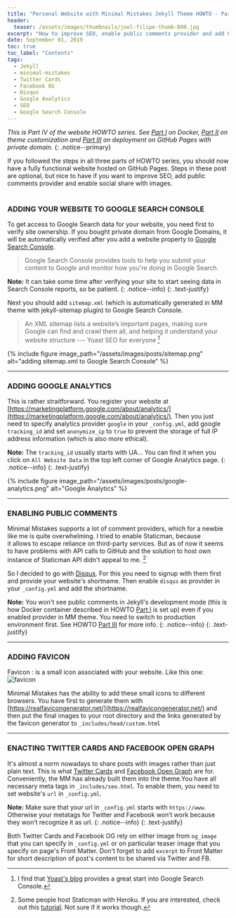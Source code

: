 ```yaml
---
title: "Personal Website with Minimal Mistakes Jekyll Theme HOWTO - Part IV"
header:
  teaser: /assets/images/thumbnails/joel-filipe-thumb-800.jpg
excerpt: "How to improve SEO, enable public comments provider and add Google Analytics"
date: September 01, 2019
toc: true
toc_label: "Contents"
tags:
  - Jekyll
  - minimal-mistakes
  - Twitter Cards
  - Facebook OG
  - Disqus
  - Google Analytics
  - SEO
  - Google Search Console
---
```


_This is Part IV of the website HOWTO series. See [Part I](/Personal-website-with-Minimal-Mistakes-Jekyll-Theme-HOWTO-Part-I) on Docker, [Part II](/Personal-website-with-Minimal-Mistakes-Jekyll-Theme-HOWTO-Part-II) on theme customization and [Part III](/Personal-website-with-Minimal-Mistakes-Jekyll-Theme-HOWTO-Part-III) on deployment on GitHub Pages with private domain._
{: .notice--primary}
&nbsp;
&nbsp;



If you followed the steps in all three parts of HOWTO series, you should now have a fully functional website hosted on GitHub Pages. Steps in these post are optional, but nice to have if you want to improve SEO, add public comments provider and enable social share with images.  
&nbsp;
&nbsp;
&nbsp;
&nbsp;

### ADDING YOUR WEBSITE TO GOOGLE SEARCH CONSOLE

To get access to Google Search data for your website, you need first to verify site ownership. If you bought private domain from Google Domains, it will be automatically verified after you add a website property to [Google Search Console](https://search.google.com/search-console/about). 

>Google Search Console provides tools to help you submit your content to Google and monitor how you're doing in Google Search. 

<i class="far fa-sticky-note"></i> **Note:** It can take some time after verifying your site to start seeing data in Search Console reports, so be patient. 
{: .notice--info}
{: .text-justify}

Next you should add `sitemap.xml` (which is automatically generated in MM theme with jekyll-sitemap plugin) to Google Search Console. 

>An XML sitemap lists a website’s important pages, making sure Google can find and crawl them all, 
and helping it understand your website structure --- Yoast SEO for everyone [^ft1]

{% include figure image_path="/assets/images/posts/sitemap.png" alt="adding sitemap.xml to Google Search Console" %}

[^ft1]: I find that [Yoast's blog](https://yoast.com/tag/google-search-console/) provides a great start into Google Search Console. 

-------------------------------------------------
### ADDING GOOGLE ANALYTICS

This is rather straitforward. You register your website at [https://marketingplatform.google.com/about/analytics/](https://marketingplatform.google.com/about/analytics/).
Then you just need to specify analytics provider `google` in your `_config.yml`, add google `tracking_id` and set `anonymize_ip` to `true` to prevent the storage of full IP address information (which is also more ethical). 

<i class="far fa-sticky-note"></i> **Note:** The `tracking_id` usually starts with UA... You can find it when you click on `All Website Data` in the top left corner of Google Analytics page.
{: .notice--info}
{: .text-justify}

 {% include figure image_path="/assets/images/posts/google-analytics.png" alt="Google Analytics" %}


-------------------------------------------------
### ENABLING PUBLIC COMMENTS

Minimal Mistakes supports a lot of comment providers, which for a newbie like me is quite overwhelming. 
I tried to enable Staticman, because it allows to escape reliance on third-party services. But as of now it seems to have problems with API calls to GitHub and the solution to host own instance of Staticman API didn't appeal to me. [^f1]

So I decided to go with [Disqus](https://disqus.com). For this you need to signup with them first and provide your website's shortname. Then enable `disqus` as provider in your `_config.yml` and add the shortname.


<i class="far fa-sticky-note"></i> **Note:** You won't see public comments in Jekyll's development mode (this is how Docker container described in HOWTO [Part I](/Personal-website-with-Minimal-Mistakes-Jekyll-Theme-HOWTO-Part-I) is set up) even if you enabled provider in MM theme. You need to switch to production environment first. See HOWTO [Part III](/Personal-website-with-Minimal-Mistakes-Jekyll-Theme-HOWTO-Part-III) for more info.
{: .notice--info}
{: .text-justify}


[^f1]: Some people host Staticman with Heroku. If you are interested, check out this [tutorial](https://www.datascienceblog.net/post/other/staticman_comments/). Not sure if it works though. 

--------------------------------------------

### ADDING FAVICON

Favicon
: is a small icon associated with your website. Like this one:
![favicon](../favicon.ico)

Minimal Mistakes has the ability to add these small icons to different browsers. You have first to generate them with [https://realfavicongenerator.net/](https://realfavicongenerator.net/) and then put the final images to your root directory and the links generated by the favicon generator to `_includes/head/custom.html`


-------------------------------------------------
### ENACTING TWITTER CARDS AND FACEBOOK OPEN GRAPH

It's almost a norm nowadays to share posts with images rather than just plain text. This is what [Twitter Cards](https://developer.twitter.com/en/docs/tweets/optimize-with-cards/overview/abouts-cards.html) and [Facebook Open Graph](https://developers.facebook.com/docs/sharing/webmasters) are for. Conveniently, the MM has already built them into the theme.You have all necessary meta tags in `_includes/seo.html`. To enable them, you need to set website's `url` in `_config.yml`. 

<i class="far fa-sticky-note"></i> **Note:** Make sure that your url in `_config.yml` starts with `https://www`. Otherwise your metatags for Twitter and Facebook won’t work because they won’t recognize it as url.
{: .notice--info}
{: .text-justify}

Both Twitter Cards and Facebook OG rely on either image from `og_image` that you can specify in `_config.yml` or on particular teaser image that you specify on page's Front Matter. Don't forget to add `excerpt` to Front Matter for short description of post's content to be shared via Twitter and FB.





